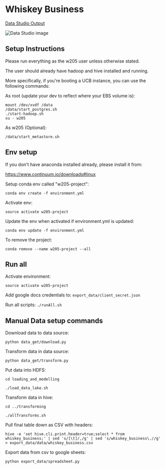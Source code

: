 # Whiskey Business

[Data Studio Output](https://datastudio.google.com/reporting/0B0t--sHr40JpM0swak1STFBCd0k/page/gMTD)

![Data Studio image](https://github.com/chrisfleisch/whiskey-business/screenshots/whiskey_business_datastudio.png "Data Studio")

## Setup Instructions

Please run everything as the w205 user unless otherwise stated.

The user should already have hadoop and hive installed and running.

More specifically, if you're booting a UCB instance, you can use the following commands:

As root (update your dev to reflect where your EBS volume is):
```
mount /dev/xvdf /data
/data/start_postgres.sh
./start-hadoop.sh
su - w205
```

As w205 (Optional):
```
/data/start_metastore.sh
```


## Env setup

If you don't have anaconda installed already, please install it from:

https://www.continuum.io/downloads#linux

Setup conda env called "w205-project":

`conda env create -f environment.yml`

Activate env:

`source activate w205-project`

Update the env when activated if environment.yml is updated:

`conda env update -f environment.yml`

To remove the project:

`conda remove --name w205-project --all`

## Run all

Activate environment:

`source activate w205-project`

Add google docs credentials to:
`export_data/client_secret.json`

Run all scripts:
`./runAll.sh`


## Manual Data setup commands

Download data to data source:

`python data_get/download.py`

Transform data in data source:

`python data_get/transform.py`

Put data into HDFS:

`cd loading_and_modelling`

`./load_data_lake.sh`

Transform data in hive:

`cd ../transforming`

`./allTransforms.sh`

Pull final table down as CSV with headers:

`hive -e 'set hive.cli.print.header=true;select * from whiskey_business;' | sed 's/[\t]/,/g' | sed 's/whiskey_business\.//g' > export_data/data/whiskey_business.csv`

Export data from csv to google sheets:

`python export_data/spreadsheet.py`
